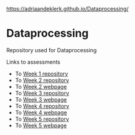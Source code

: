 https://adriaandeklerk.github.io/Dataprocessing/

# Dataprocessing
Repository used for Dataprocessing

Links to assessments
<html>
    <ul>
      <li>To <a href="https://github.com/Adriaandeklerk/Dataprocessing/tree/master/Homework/week-1/Scraping">Week 1 repository</a>
      <li>To <a href="https://github.com/Adriaandeklerk/Dataprocessing/tree/master/Homework/week-2/Javascript">Week 2 repository</a>
      <li>To <a href="https://adriaandeklerk.github.io/Dataprocessing/Homework/week-2/Javascript/temp.html">Week 2 webpage</a>
      <li>To <a href="https://github.com/Adriaandeklerk/Dataprocessing/tree/master/Homework/week3/">Week 3 repository</a>
      <li>To <a href="https://adriaandeklerk.github.io/Dataprocessing/Homework/week3/index.html">Week 3 webpage</a>
      <li>To <a href="https://github.com/Adriaandeklerk/Dataprocessing/tree/master/Homework/week4/">Week 4 repository</a>
      <li>To <a href="https://adriaandeklerk.github.io/Dataprocessing/Homework/week4/index.html">Week 4 webpage</a>
      <li>To <a href="https://github.com/Adriaandeklerk/Dataprocessing/tree/master/Homework/week5/">Week 5 repository</a>
      <li>To <a href="https://adriaandeklerk.github.io/Dataprocessing/Homework/week5/index.html">Week 5 webpage</a>
    </ul>
 </html>
